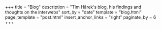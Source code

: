 +++
title = "Blog"
description = "Tim Hårek's blog, his findings and thoughts on the interwebs"
sort_by = "date"
template = "blog.html"
page_template = "post.html"
insert_anchor_links = "right"
paginate_by = 6
+++
